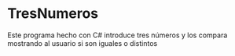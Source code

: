 # TresNumeros
Este programa hecho con C# introduce tres números y los compara mostrando al usuario si son iguales o distintos
